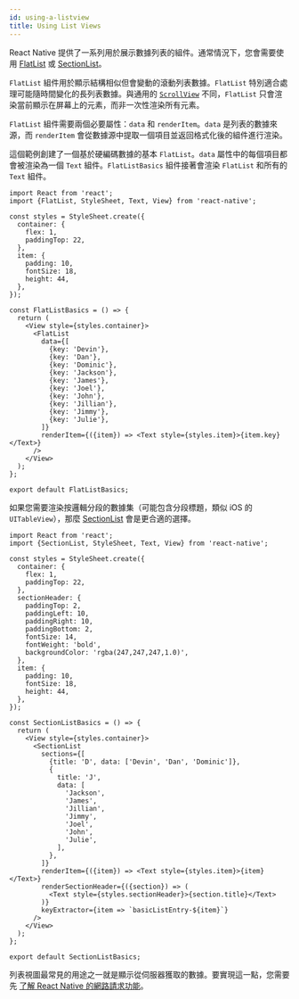 ```yaml
---
id: using-a-listview
title: Using List Views
---
```


React Native 提供了一系列用於展示數據列表的組件。通常情況下，您會需要使用 [FlatList](flatlist.md) 或 [SectionList](sectionlist.md)。

`FlatList` 組件用於顯示結構相似但會變動的滾動列表數據。`FlatList` 特別適合處理可能隨時間變化的長列表數據。與通用的 [`ScrollView`](using-a-scrollview.md) 不同，`FlatList` 只會渲染當前顯示在屏幕上的元素，而非一次性渲染所有元素。

`FlatList` 組件需要兩個必要屬性：`data` 和 `renderItem`。`data` 是列表的數據來源，而 `renderItem` 會從數據源中提取一個項目並返回格式化後的組件進行渲染。

這個範例創建了一個基於硬編碼數據的基本 `FlatList`。`data` 屬性中的每個項目都會被渲染為一個 `Text` 組件。`FlatListBasics` 組件接著會渲染 `FlatList` 和所有的 `Text` 組件。

```SnackPlayer name=FlatList%20Basics
import React from 'react';
import {FlatList, StyleSheet, Text, View} from 'react-native';

const styles = StyleSheet.create({
  container: {
    flex: 1,
    paddingTop: 22,
  },
  item: {
    padding: 10,
    fontSize: 18,
    height: 44,
  },
});

const FlatListBasics = () => {
  return (
    <View style={styles.container}>
      <FlatList
        data={[
          {key: 'Devin'},
          {key: 'Dan'},
          {key: 'Dominic'},
          {key: 'Jackson'},
          {key: 'James'},
          {key: 'Joel'},
          {key: 'John'},
          {key: 'Jillian'},
          {key: 'Jimmy'},
          {key: 'Julie'},
        ]}
        renderItem={({item}) => <Text style={styles.item}>{item.key}</Text>}
      />
    </View>
  );
};

export default FlatListBasics;
```

如果您需要渲染按邏輯分段的數據集（可能包含分段標題，類似 iOS 的 `UITableView`），那麼 [SectionList](sectionlist.md) 會是更合適的選擇。

```SnackPlayer name=SectionList%20Basics
import React from 'react';
import {SectionList, StyleSheet, Text, View} from 'react-native';

const styles = StyleSheet.create({
  container: {
    flex: 1,
    paddingTop: 22,
  },
  sectionHeader: {
    paddingTop: 2,
    paddingLeft: 10,
    paddingRight: 10,
    paddingBottom: 2,
    fontSize: 14,
    fontWeight: 'bold',
    backgroundColor: 'rgba(247,247,247,1.0)',
  },
  item: {
    padding: 10,
    fontSize: 18,
    height: 44,
  },
});

const SectionListBasics = () => {
  return (
    <View style={styles.container}>
      <SectionList
        sections={[
          {title: 'D', data: ['Devin', 'Dan', 'Dominic']},
          {
            title: 'J',
            data: [
              'Jackson',
              'James',
              'Jillian',
              'Jimmy',
              'Joel',
              'John',
              'Julie',
            ],
          },
        ]}
        renderItem={({item}) => <Text style={styles.item}>{item}</Text>}
        renderSectionHeader={({section}) => (
          <Text style={styles.sectionHeader}>{section.title}</Text>
        )}
        keyExtractor={item => `basicListEntry-${item}`}
      />
    </View>
  );
};

export default SectionListBasics;
```

列表視圖最常見的用途之一就是顯示從伺服器獲取的數據。要實現這一點，您需要先 [了解 React Native 的網路請求功能](network.md)。